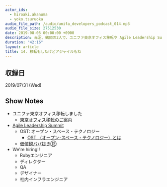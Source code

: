 ```yaml
---
actor_ids:
  - hiroaki.akanuma
  - yoko.tsuruoka
audio_file_path: /audio/unifa_developers_podcast_014.mp3
audio_file_size: 27512530
date: 2019-08-05 00:00:00 +0900
description: 赤沼、鶴岡の2人で、ユニファ東京オフィス移転や Agile Leadership Summit について話しました。
duration: "42:16"
layout: article
title: 14. 移転もしたけどアジャイルもね
---
```


## 収録日

2019/07/31 (Wed)

## Show Notes

- ユニファ東京オフィス移転しました
  - [東京オフィス移転のご案内](https://unifa-e.com/news/entry-178.html)
- [Agile Leadership Summit](https://www.agileleadershipsummit.org/)
  - OST: オープン・スペース・テクノロジー
    - [OST （オープン･スペース・テクノロジー）とは](https://www.humanvalue.co.jp/keywords/ost/)
  - [価値観ババ抜きⓇ](http://myvaluecard.com/)
- We're hiring!!
  - Rubyエンジニア
  - ディレクター
  - QA
  - デザイナー
  - 社内インフラエンジニア
